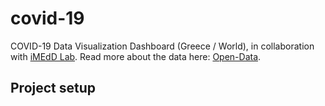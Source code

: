 # covid-19

COVID-19 Data Visualization Dashboard (Greece / World), in collaboration with [iMEdD Lab](https://github.com/iMEdD-Lab/). Read more about the data here: [Open-Data](https://github.com/iMEdD-Lab/open-data).

## Project setup
